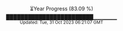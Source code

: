 <p align="center">
⏳Year Progress (83.09 %) <br>
████████████████████████▁▁▁▁▁▁ <br>
<sub>Updated: Tue, 31 Oct 2023 06:21:07 GMT</sub>
</p>

